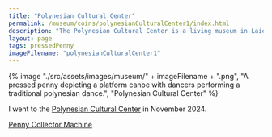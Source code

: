 ```yaml
---
title: "Polynesian Cultural Center"
permalink: /museum/coins/polynesianCulturalCenter1/index.html
description: "The Polynesian Cultural Center is a living museum in Laie, HI."
layout: page
tags: pressedPenny
imageFilename: "polynesianCulturalCenter1"
---
```


{% image "./src/assets/images/museum/" + imageFilename + ".png", "A pressed penny depicting a platform canoe with dancers performing a traditional polynesian dance.", "Polynesian Cultural Center" %}

I went to the [Polynesian Cultural Center](https://en.wikipedia.org/wiki/Polynesian_Cultural_Center) in November 2024.

[Penny Collector Machine](http://209.221.138.252/Details.aspx?location=1968)